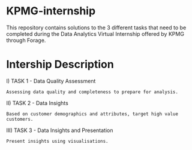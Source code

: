 # KPMG-internship
This repository contains solutions to the 3 different tasks that need to be completed during the Data Analytics Virtual Internship offered by KPMG through Forage.

# Intership Description

I) TASK 1 - Data Quality Assessment

```Assessing data quality and completeness to prepare for analysis.```

II) TASK 2 - Data Insights

```Based on customer demographics and attributes, target high value customers.```

III) TASK 3 - Data Insights and Presentation

```Present insights using visualisations.```
